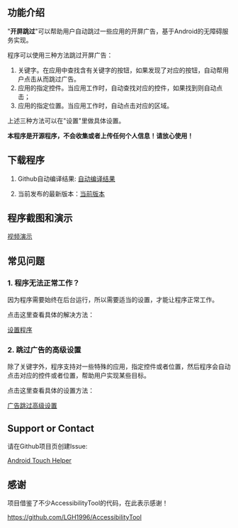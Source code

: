 ## 功能介绍

"**开屏跳过**"可以帮助用户自动跳过一些应用的开屏广告，基于Android的无障碍服务实现。

程序可以使用三种方法跳过开屏广告：

1. 关键字。在应用中查找含有关键字的按钮，如果发现了对应的按钮，自动帮用户点击从而跳过广告。
2. 应用的指定控件。当应用工作时，自动查找对应的控件，如果找到则自动点击；
3. 应用的指定位置。当应用工作时，自动点击对应的区域。

上述三种方法可以在"设置"里做具体设置。

**本程序是开源程序，不会收集或者上传任何个人信息！请放心使用！**

## 下载程序

1. Github自动编译结果: [自动编译结果](https://github.com/zfdang/Android-Touch-Helper/releases)

2. 当前发布的最新版本：[当前版本](/TouchHelper-release-v2020.10.23.apk)

## 程序截图和演示

[视频演示](demo.mp4)

## 常见问题

### 1. 程序无法正常工作？

因为程序需要始终在后台运行，所以需要适当的设置，才能让程序正常工作。

点击这里查看具体的解决方法：

[设置程序](/enable)

### 2. 跳过广告的高级设置

除了关键字外，程序支持对一些特殊的应用，指定控件或者位置，然后程序会自动点击对应的控件或者位置，帮助用户实现某些目标。

点击这里查看具体的设置方法：

[广告跳过高级设置](/settings)

## Support or Contact

请在Github项目页创建Issue:

[Android Touch Helper](https://github.com/zfdang/Android-Touch-Helper)

## 感谢

项目借鉴了不少AccessibilityTool的代码，在此表示感谢！

https://github.com/LGH1996/AccessibilityTool



